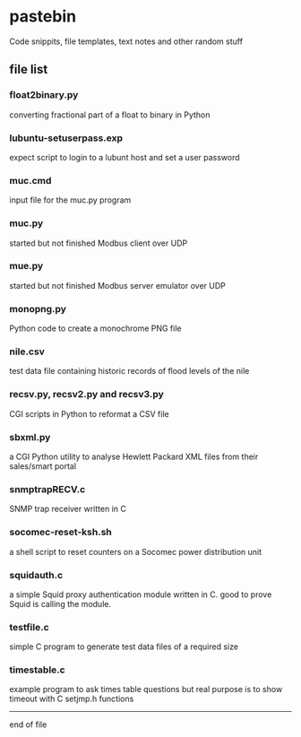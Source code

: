# pastebin

Code snippits, file templates, text notes and other random stuff

## file list

### float2binary.py

converting fractional part of a float to binary in Python

### lubuntu-setuserpass.exp

expect script to login to a lubunt host and set a user password

### muc.cmd

input file for the muc.py program

### muc.py

started but not finished Modbus client over UDP

### mue.py

started but not finished Modbus server emulator over UDP

### monopng.py

Python code to create a monochrome PNG file

### nile.csv

test data file containing historic records of flood levels of the nile

### recsv.py, recsv2.py and recsv3.py

CGI scripts in Python to reformat a CSV file

### sbxml.py

a CGI Python utility to analyse Hewlett Packard XML files
from their sales/smart portal

### snmptrapRECV.c

SNMP trap receiver written in C

### socomec-reset-ksh.sh

a shell script to reset counters on a Socomec power
distribution unit

### squidauth.c

a simple Squid proxy authentication module written in C.  good
to prove Squid is calling the module.

### testfile.c

simple C program to generate test data files of a required size

### timestable.c

example program to ask times table questions but real purpose is to
show timeout with C setjmp.h functions

-----------------

end of file
 